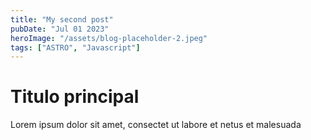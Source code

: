 ```yaml
---
title: "My second post"
pubDate: "Jul 01 2023"
heroImage: "/assets/blog-placeholder-2.jpeg"
tags: ["ASTRO", "Javascript"]
---
```


# Titulo principal

Lorem ipsum dolor sit amet, consectet ut labore et netus et malesuada
